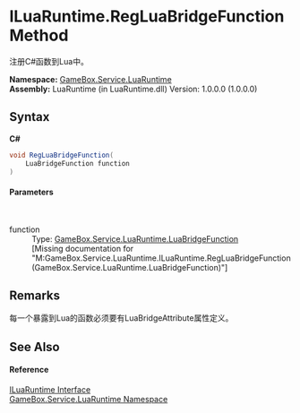 # ILuaRuntime.RegLuaBridgeFunction Method 
 

注册C#函数到Lua中。

**Namespace:**&nbsp;<a href="0ce109c1-664b-61df-f44d-f1eea7f8a1d9">GameBox.Service.LuaRuntime</a><br />**Assembly:**&nbsp;LuaRuntime (in LuaRuntime.dll) Version: 1.0.0.0 (1.0.0.0)

## Syntax

**C#**<br />
``` C#
void RegLuaBridgeFunction(
	LuaBridgeFunction function
)
```


#### Parameters
&nbsp;<dl><dt>function</dt><dd>Type: <a href="0dfefd2e-4ea3-ee96-7ee7-0afce8c1be44">GameBox.Service.LuaRuntime.LuaBridgeFunction</a><br />\[Missing <param name="function"/> documentation for "M:GameBox.Service.LuaRuntime.ILuaRuntime.RegLuaBridgeFunction(GameBox.Service.LuaRuntime.LuaBridgeFunction)"\]</dd></dl>

## Remarks
每一个暴露到Lua的函数必须要有LuaBridgeAttribute属性定义。

## See Also


#### Reference
<a href="94f69609-cd4e-d42d-4bcd-7e19dfd558ea">ILuaRuntime Interface</a><br /><a href="0ce109c1-664b-61df-f44d-f1eea7f8a1d9">GameBox.Service.LuaRuntime Namespace</a><br />